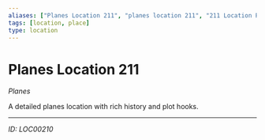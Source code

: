 ```yaml
---
aliases: ["Planes Location 211", "planes location 211", "211 Location Planes"]
tags: [location, place]
type: location
---
```


# Planes Location 211

*Planes*

A detailed planes location with rich history and plot hooks.

---
*ID: LOC00210*